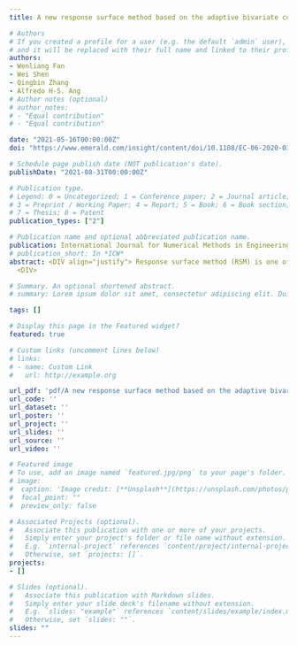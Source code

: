 ```yaml
---
title: A new response surface method based on the adaptive bivariate cut-HDMR

# Authors
# If you created a profile for a user (e.g. the default `admin` user), write the username (folder name) here 
# and it will be replaced with their full name and linked to their profile.
authors:
- Wenliang Fan
- Wei Shen
- Qingbin Zhang
- Alfredo H-S. Ang
# Author notes (optional)
# author_notes:
# - "Equal contribution"
# - "Equal contribution"

date: "2021-05-16T00:00:00Z"
doi: "https://www.emerald.com/insight/content/doi/10.1108/EC-06-2020-0343/full/html"

# Schedule page publish date (NOT publication's date).
publishDate: "2021-08-31T00:00:00Z"

# Publication type.
# Legend: 0 = Uncategorized; 1 = Conference paper; 2 = Journal article;
# 3 = Preprint / Working Paper; 4 = Report; 5 = Book; 6 = Book section;
# 7 = Thesis; 8 = Patent
publication_types: ["2"]

# Publication name and optional abbreviated publication name.
publication: International Journal for Numerical Methods in Engineering
# publication_short: In *ICW*
abstract: <DIV align="justify"> Response surface method (RSM) is one of the surrogate model based methods for structural reliability analysis. However, balancing its accuracy and efficiency is still a challenge. In this paper, a new response surface method based on adaptive bivariate dimension-reduction is proposed. An adaptive bivariate cut-HDMR for multivariate response surface function is constructed by combining the cut-high dimensional model representation (cut-HDMR) and the criterion of delineating the existence of cross terms. The component functions in the adaptive bivariate cut-HDMR are approximated by polynomials, and a new selection strategy of sampling points is introduced to calculate the unknown coefficients of the component functions. The global response surface is constructed without unnecessary terms and is used for reliability analysis with an iterative scheme. Several examples are investigated to verify the accuracy, efficiency and robustness of the proposed method.
  <DIV>

# Summary. An optional shortened abstract.
# summary: Lorem ipsum dolor sit amet, consectetur adipiscing elit. Duis posuere tellus ac convallis placerat. Proin tincidunt magna sed ex sollicitudin condimentum.

tags: []

# Display this page in the Featured widget?
featured: true

# Custom links (uncomment lines below)
# links:
# - name: Custom Link
#   url: http://example.org

url_pdf: 'pdf/A new response surface method based on the adaptive bivariate cut-HDMR.pdf'
url_code: ''
url_dataset: ''
url_poster: ''
url_project: ''
url_slides: ''
url_source: ''
url_video: ''

# Featured image
# To use, add an image named `featured.jpg/png` to your page's folder. 
# image:
#  caption: 'Image credit: [**Unsplash**](https://unsplash.com/photos/pLCdAaMFLTE)'
#  focal_point: ""
#  preview_only: false

# Associated Projects (optional).
#   Associate this publication with one or more of your projects.
#   Simply enter your project's folder or file name without extension.
#   E.g. `internal-project` references `content/project/internal-project/index.md`.
#   Otherwise, set `projects: []`.
projects:
- []

# Slides (optional).
#   Associate this publication with Markdown slides.
#   Simply enter your slide deck's filename without extension.
#   E.g. `slides: "example"` references `content/slides/example/index.md`.
#   Otherwise, set `slides: ""`.
slides: ""
---
```



